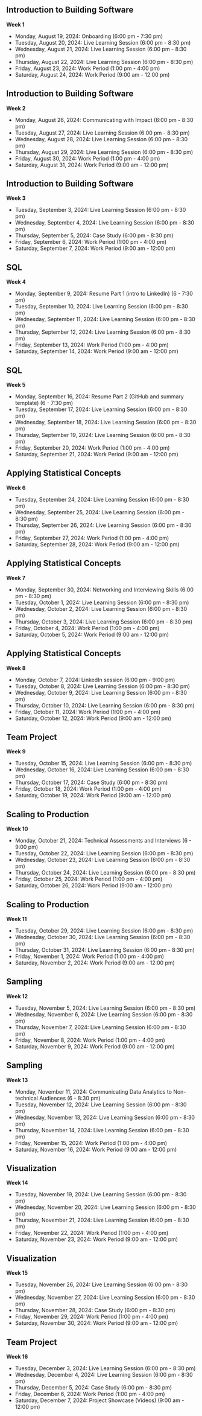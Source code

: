 ## Introduction to Building Software
**Week 1**

- Monday, August 19, 2024: Onboarding (6:00 pm - 7:30 pm)
- Tuesday, August 20, 2024: Live Learning Session (6:00 pm - 8:30 pm)
- Wednesday, August 21, 2024: Live Learning Session (6:00 pm - 8:30 pm)
- Thursday, August 22, 2024: Live Learning Session (6:00 pm - 8:30 pm)
- Friday, August 23, 2024: Work Period (1:00 pm - 4:00 pm)
- Saturday, August 24, 2024: Work Period (9:00 am - 12:00 pm)

## Introduction to Building Software
**Week 2**

- Monday, August 26, 2024: Communicating with Impact (6:00 pm - 8:30 pm)
- Tuesday, August 27, 2024: Live Learning Session (6:00 pm - 8:30 pm)
- Wednesday, August 28, 2024: Live Learning Session (6:00 pm - 8:30 pm)
- Thursday, August 29, 2024: Live Learning Session (6:00 pm - 8:30 pm)
- Friday, August 30, 2024: Work Period (1:00 pm - 4:00 pm)
- Saturday, August 31, 2024: Work Period (9:00 am - 12:00 pm)

## Introduction to Building Software
**Week 3**

- Tuesday, September 3, 2024: Live Learning Session (6:00 pm - 8:30 pm)
- Wednesday, September 4, 2024: Live Learning Session (6:00 pm - 8:30 pm)
- Thursday, September 5, 2024: Case Study (6:00 pm - 8:30 pm)
- Friday, September 6, 2024: Work Period (1:00 pm - 4:00 pm)
- Saturday, September 7, 2024: Work Period (9:00 am - 12:00 pm)

## SQL
**Week 4**

- Monday, September 9, 2024: Resume Part 1 (intro to LinkedIn) (6 - 7:30 pm)
- Tuesday, September 10, 2024: Live Learning Session (6:00 pm - 8:30 pm)
- Wednesday, September 11, 2024: Live Learning Session (6:00 pm - 8:30 pm)
- Thursday, September 12, 2024: Live Learning Session (6:00 pm - 8:30 pm)
- Friday, September 13, 2024: Work Period (1:00 pm - 4:00 pm)
- Saturday, September 14, 2024: Work Period (9:00 am - 12:00 pm)

## SQL
**Week 5**

- Monday, September 16, 2024: Resume Part 2 (GitHub and summary template) (6 - 7:30 pm)
- Tuesday, September 17, 2024: Live Learning Session (6:00 pm - 8:30 pm)
- Wednesday, September 18, 2024: Live Learning Session (6:00 pm - 8:30 pm)
- Thursday, September 19, 2024: Live Learning Session (6:00 pm - 8:30 pm)
- Friday, September 20, 2024: Work Period (1:00 pm - 4:00 pm)
- Saturday, September 21, 2024: Work Period (9:00 am - 12:00 pm)

## Applying Statistical Concepts
**Week 6**

- Tuesday, September 24, 2024: Live Learning Session (6:00 pm - 8:30 pm)
- Wednesday, September 25, 2024: Live Learning Session (6:00 pm - 8:30 pm)
- Thursday, September 26, 2024: Live Learning Session (6:00 pm - 8:30 pm)
- Friday, September 27, 2024: Work Period (1:00 pm - 4:00 pm)
- Saturday, September 28, 2024: Work Period (9:00 am - 12:00 pm)

## Applying Statistical Concepts
**Week 7**

- Monday, September 30, 2024: Networking and Interviewing Skills (6:00 pm - 8:30 pm)
- Tuesday, October 1, 2024: Live Learning Session (6:00 pm - 8:30 pm)
- Wednesday, October 2, 2024: Live Learning Session (6:00 pm - 8:30 pm)
- Thursday, October 3, 2024: Live Learning Session (6:00 pm - 8:30 pm)
- Friday, October 4, 2024: Work Period (1:00 pm - 4:00 pm)
- Saturday, October 5, 2024: Work Period (9:00 am - 12:00 pm)

## Applying Statistical Concepts
**Week 8**
- Monday, October 7, 2024: LinkedIn session (6:00 pm - 9:00 pm)
- Tuesday, October 8, 2024: Live Learning Session (6:00 pm - 8:30 pm)
- Wednesday, October 9, 2024: Live Learning Session (6:00 pm - 8:30 pm)
- Thursday, October 10, 2024: Live Learning Session (6:00 pm - 8:30 pm)
- Friday, October 11, 2024: Work Period (1:00 pm - 4:00 pm)
- Saturday, October 12, 2024: Work Period (9:00 am - 12:00 pm)

## Team Project
**Week 9**

- Tuesday, October 15, 2024: Live Learning Session (6:00 pm - 8:30 pm)
- Wednesday, October 16, 2024: Live Learning Session (6:00 pm - 8:30 pm)
- Thursday, October 17, 2024: Case Study (6:00 pm - 8:30 pm)
- Friday, October 18, 2024: Work Period (1:00 pm - 4:00 pm)
- Saturday, October 19, 2024: Work Period (9:00 am - 12:00 pm)

## Scaling to Production
**Week 10**

- Monday, October 21, 2024: Technical Assessments and Interviews (6 - 9:00 pm)
- Tuesday, October 22, 2024: Live Learning Session (6:00 pm - 8:30 pm)
- Wednesday, October 23, 2024: Live Learning Session (6:00 pm - 8:30 pm)
- Thursday, October 24, 2024: Live Learning Session (6:00 pm - 8:30 pm)
- Friday, October 25, 2024: Work Period (1:00 pm - 4:00 pm)
- Saturday, October 26, 2024: Work Period (9:00 am - 12:00 pm)

## Scaling to Production
**Week 11**

- Tuesday, October 29, 2024: Live Learning Session (6:00 pm - 8:30 pm)
- Wednesday, October 30, 2024: Live Learning Session (6:00 pm - 8:30 pm)
- Thursday, October 31, 2024: Live Learning Session (6:00 pm - 8:30 pm)
- Friday, November 1, 2024: Work Period (1:00 pm - 4:00 pm)
- Saturday, November 2, 2024: Work Period (9:00 am - 12:00 pm)

## Sampling
**Week 12**

- Tuesday, November 5, 2024: Live Learning Session (6:00 pm - 8:30 pm)
- Wednesday, November 6, 2024: Live Learning Session (6:00 pm - 8:30 pm)
- Thursday, November 7, 2024: Live Learning Session (6:00 pm - 8:30 pm)
- Friday, November 8, 2024: Work Period (1:00 pm - 4:00 pm)
- Saturday, November 9, 2024: Work Period (9:00 am - 12:00 pm)

## Sampling
**Week 13**

- Monday, November 11, 2024: Communicating Data Analytics to Non-technical Audiences
 (6 - 8:30 pm)
- Tuesday, November 12, 2024: Live Learning Session (6:00 pm - 8:30 pm)
- Wednesday, November 13, 2024: Live Learning Session (6:00 pm - 8:30 pm)
- Thursday, November 14, 2024: Live Learning Session (6:00 pm - 8:30 pm)
- Friday, November 15, 2024: Work Period (1:00 pm - 4:00 pm)
- Saturday, November 16, 2024: Work Period (9:00 am - 12:00 pm)

## Visualization
**Week 14**

- Tuesday, November 19, 2024: Live Learning Session (6:00 pm - 8:30 pm)
- Wednesday, November 20, 2024: Live Learning Session (6:00 pm - 8:30 pm)
- Thursday, November 21, 2024: Live Learning Session (6:00 pm - 8:30 pm)
- Friday, November 22, 2024: Work Period (1:00 pm - 4:00 pm)
- Saturday, November 23, 2024: Work Period (9:00 am - 12:00 pm)

## Visualization
**Week 15**

- Tuesday, November 26, 2024: Live Learning Session (6:00 pm - 8:30 pm)
- Wednesday, November 27, 2024: Live Learning Session (6:00 pm - 8:30 pm)
- Thursday, November 28, 2024: Case Study (6:00 pm - 8:30 pm)
- Friday, November 29, 2024: Work Period (1:00 pm - 4:00 pm)
- Saturday, November 30, 2024: Work Period (9:00 am - 12:00 pm)

## Team Project
**Week 16**

- Tuesday, December 3, 2024: Live Learning Session (6:00 pm - 8:30 pm)
- Wednesday, December 4, 2024: Live Learning Session (6:00 pm - 8:30 pm)
- Thursday, December 5, 2024: Case Study (6:00 pm - 8:30 pm)
- Friday, December 6, 2024: Work Period (1:00 pm - 4:00 pm)
- Saturday, December 7, 2024: Project Showcase (Videos) (9:00 am - 12:00 pm)
